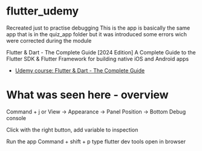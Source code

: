 # flutter_udemy

Recreated just to practise debugging
This is the app is basically the same app that is in the quiz_app folder
but it was introduced some errors wich were corrected during the module 

Flutter & Dart - The Complete Guide [2024 Edition]
A Complete Guide to the Flutter SDK &amp; Flutter Framework for building native iOS and Android apps
- [Udemy course: Flutter & Dart - The Complete Guide](https://www.udemy.com/course/learn-flutter-dart-to-build-ios-android-apps/?couponCode=ACCAGE0923)

# What was seen here - overview

Command + j or View -> Appearance -> Panel Position -> Bottom
Debug console

Click with the right button, add variable to inspection

Run the app
Command + shift + p
type flutter dev tools
open in browser

